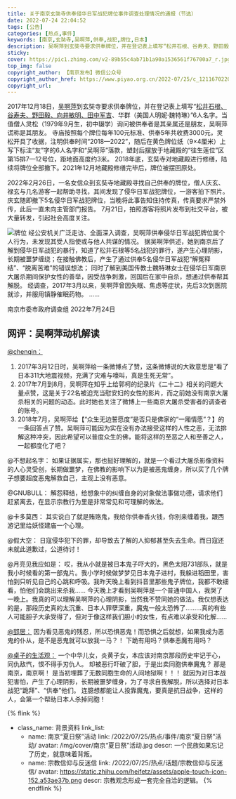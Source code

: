 ```yaml
---
title: 关于南京玄奘寺供奉侵华日军战犯牌位事件调查处理情况的通报（节选）
date: 2022-07-24 22:04:52
tags: [公告]
categories: [热点,事件]
keywords: [南京,玄奘寺,吴啊萍,供奉,战犯,牌位,日本]
description: 吴啊萍到玄奘寺要求供奉牌位，并在登记表上填写“松井石根、谷寿夫、野田毅、向井敏明、田中军吉、华群（美国人明妮·魏特琳）”6人名字。当值僧人灵松询问被供奉者是其亲属还是朋友，吴啊萍谎称是其朋友。
sticky:
cover: https://pic1.zhimg.com/v2-89b55c4ab71b1a90a1536561f76700a7_r.jpg
top_img: false
copyright_author: 【南京发布】微信公众号
copyright_author_href: https://www.piyao.org.cn/2022-07/25/c_1211670220.htm
copyright_url:
---
```


2017年12月18日，[吴啊萍](#网评：吴啊萍动机解读)到玄奘寺要求供奉牌位，并在登记表上填写“[松井石根、谷寿夫、野田毅、向井敏明、田中军吉](/2022/07/24/资料/历史/日军战犯/)、华群（美国人明妮·魏特琳）”6人名字。当值僧人灵松（1979年9月生，初中辍学）询问被供奉者是其亲属还是朋友，吴啊萍谎称是其朋友。<!--more-->
寺庙按照每个牌位每年100元标准、供奉5年共收费3000元，灵松开具了收据，注明供奉时间“2018—2022”，随后在黄色牌位纸（9×4厘米）上写下标注“友”字的6人名字和“吴啊萍”落款，塑封后摆放于地藏殿的“往生莲位”区第15排7—12号位，距地面高度约3米。
2018年底，玄奘寺对地藏殿进行修缮，陆续将牌位全部撤下。2021年12月地藏殿修缮完毕后，牌位被摆回原处。

2022年2月26日，一名女信众到玄奘寺地藏殿寻找自己供奉的牌位，僧人庆玄、禄玄与几名游客一起帮助寻找，其间发现了侵华日军战犯牌位，一游客拍下照片。
庆玄随即撤下5名侵华日军战犯牌位，当晚将此事告知住持传真，传真要求严禁外传，此后一直未向主管部门报告。
7月21日，拍照游客将照片发布到社交平台，被大量转发，引起社会高度关注。

![牌位](https://pic1.zhimg.com/v2-89b55c4ab71b1a90a1536561f76700a7_r.jpg)
经公安机关广泛走访、全面深入调查，吴啊萍供奉侵华日军战犯牌位属个人行为，未发现其受人指使或与他人共谋的情况。
据吴啊萍供述，她到南京后了解到侵华日军战犯的暴行，知道了松井石根等5名战犯的罪行，遂产生心理阴影，长期被噩梦缠绕；在接触佛教后，产生了通过供奉5名侵华日军战犯“解冤释结”、“脱离苦难”的错误想法；
同时了解到美国传教士魏特琳女士在侵华日军南京大屠杀期间保护女性的善举，因受战争刺激，回国后在家中自杀，想通过供奉帮其解脱。
经调查，2017年3月以来，吴啊萍曾因失眠、焦虑等症状，先后3次到医院就诊，并服用镇静催眠药物。
……

南京市委市政府调查组
2022年7月24日

## 网评：吴啊萍动机解读

[@chenqin：](https://www.zhihu.com/question/545105677/answer/2591014370)
1. 2017年3月12日时，吴啊萍给一条微博点了赞，这条微博说的大致意思是“看了日本311大地震视频，充满了灾难与嚎叫，真是生死无常”。
2. 2017年7月到8月，吴啊萍在知乎上给郭柯的纪录片《二十二》相关的问题大量点赞，这是关于22名被迫充当慰安妇的女性的影片，而之前她没有南京大屠杀相关的问题的动态。此时她也关注了微博上一些南京大屠杀受害者的调查者的账号。
3. 2018年7月，吴啊萍给【“众生无边誓愿度”是否只是佛家的“一厢情愿”？】的一条回答点了赞。吴啊萍可能因为实在没有办法接受这样的人性之恶，无法排解这种冲突，因此希望可以普度众生的佛，能将这样的至恶之人和至善之人，一起都度化了吧？

@不想起名字：
如果证据属实，那也挺好理解的，就是一个看过大屠杀影像资料的人心灵受创，长期做噩梦，在佛教的影响下以为是被恶鬼缠身，所以买了几个牌子想要超度恶鬼解救自己，主观上没有恶意。

@GNUBULL：
解怨释结，给想象中的纠缠自身的对象做法事做功德，请求他们赶紧离去，在显示宗教行为里是非常常见和可理解的做法。

@卡多莫西：
其实说白了就是贿赂鬼，我给你供奉香火钱，你别来缠着我，跟西游记里给妖怪建庙一个心理。

@假大空：
日寇侵华犯下的罪，却导致去了解的人抑郁甚至失去生命。而日寇还未就此道歉过，公道待讨！

@月亮见我应如是：
哎，我从小就是被日本鬼子吓大的，黑色太阳731部队，就是我小时候看的第一部鬼片。我小学时候做梦梦见日本鬼子进村，我躲进稻田里，害怕到只听见自己的心跳和呼吸。我昨天晚上看到抖音里那些鬼子牌位，我都不敢细看，怕他们会跳出来杀我……
今天晚上才看到吴啊萍是一个普通中国人，我哭了一晚上。我真的可以理解吴啊萍的心理阴影，当然我不赞同她的做法。我仅想表达的是，那段历史真的太沉重、日本人罪孽深重，魔鬼一般太恐怖了………真的有些人可能胆子大承受得了，但对于像这样我们胆小的女性，有点难以承受和化解……

[@郢居：](https://www.zhihu.com/question/545142368/answer/2592537975)
因为看见恶鬼的残忍，所以恐惧恶鬼！而恐惧之后就想，如果我成为恶鬼的仆从，是不是恶鬼就可以放我一马？！
下跪有用吗？供奉恶魔有用吗？

[@桌子的生活观：](https://mp.weixin.qq.com/s?__biz=MjM5NTAyODc2MA==&mid=2654759714&idx=2&sn=8955aa16a914f189f7d138623834c648&chksm=bd3601558a418843b803877a8203914837bba257a7c9f65787ca5dc80b45835ed624da62458e#rd)
一个中华儿女，炎黄子女，本应该对南京那段历史牢记于心，同仇敌忾，恨不得手刃仇人。
却被恶行吓破了胆，于是出卖同胞供奉魔鬼？
那是南京，南京啊！
是当初埋葬了无数同胞生命的人间地狱啊！！！
就因为对日本战犯害怕，产生了心理阴影，长期被噩梦缠身，为了寻求自我解脱，所以选择对日本战犯“跪拜”、“供奉”他们。
连臆想都能让人投靠魔鬼，要真是抗日战争，这样的人，会第一个帮助日本人杀掉同胞！

{% flink %}
- class_name: 背景资料
  link_list:
    - name: 南京“夏日祭”活动
      link: /2022/07/25/热点/事件/南京“夏日祭”活动/
      avatar: /img/cover/南京“夏日祭”活动.jpg
      descr: 一个民族如果忘记了历史，就意味着背叛。
    - name: 宗教信仰与反迷信
      link: /2022/07/25/热点/话题/宗教信仰与反迷信/
      avatar: https://static.zhihu.com/heifetz/assets/apple-touch-icon-152.a53ae37b.png
      descr: 宗教观念形成一套完全自洽的逻辑。
{% endflink %}
